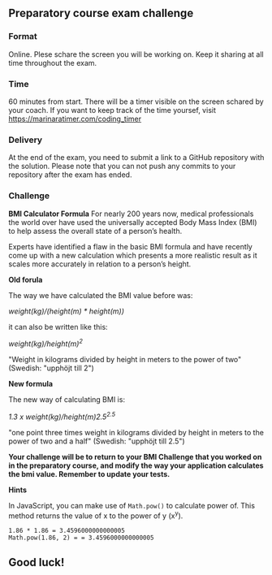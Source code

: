 ## Preparatory course exam challenge

### Format
Online. Plese schare the screen you will be working on. Keep it sharing at all time throughout the exam. 

### Time
60 minutes from start. There will be a timer visible on the screen schared by your coach. If you want to keep track of the time yoursef, visit https://marinaratimer.com/coding_timer

### Delivery
At the end of the exam, you need to submit a link to a GitHub repository with the solution. Please note that you can not push any commits to your repository after the exam has ended. 

### Challenge
**BMI Calculator Formula**
For nearly 200 years now, medical professionals the world over have used the universally accepted Body Mass Index (BMI) to help assess the overall state of a person’s health.

Experts have identified a flaw in the basic BMI formula and have recently come up with a new calculation which presents a more realistic result as it scales more accurately in relation to a person’s height.

**Old forula**

The way we have calculated the BMI value before was:

  _weight(kg)/(height(m) * height(m))_

it can also be written like this:

  _weight(kg)/height(m)<sup>2</sup>_

"Weight in kilograms divided by height in meters to the power of two" (Swedish: "upphöjt till 2")

**New formula**

The new way of calculating BMI is:

  _1.3 x weight(kg)/height(m)2.5<sup>2.5</sup>_

"one point three times weight in kilograms divided by height in meters to the power of two and a half" (Swedish: "upphöjt till 2.5")

**Your challenge will be to return to your BMI Challenge that you worked on in the preparatory course, and modify the way your application calculates the bmi value. Remember to update your tests.**

**Hints**

In JavaScript, you can make use of `Math.pow()` to calculate power of. This method returns the value of x to the power of y (x<sup>y</sup>).

```
1.86 * 1.86 = 3.4596000000000005
Math.pow(1.86, 2) = = 3.4596000000000005
```

## Good luck!
